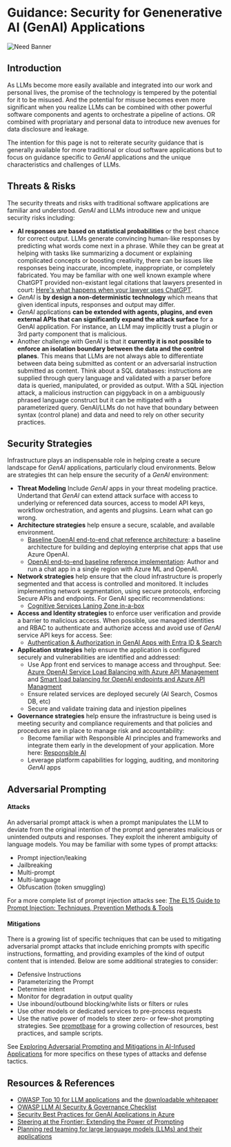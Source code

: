 # Guidance: Security for Genenerative AI (GenAI) Applications
![ Need Banner](./readme_assets/banner-genai-in-a-box.png)

## Introduction
As LLMs become more easily available and integrated into our work and personal lives, the promise of the technology is tempered by the potential for it to be misused. And the potential for misuse becomes even more significant when you realize LLMs can be combined with other powerful software components and agents to orchestrate a pipeline of actions. OR combined with propriatary and personal data to introduce new avenues for data disclosure and leakage.   

The intention for this page is not to reiterate security guidance that is generally available for more traditional or cloud software applications but to focus on guidance specific to *GenAI* applications and the unique characteristics and challenges of LLMs.  

## Threats & Risks
The security threats and risks with traditional software applications are familiar and understood. *GenAI* and LLMs introduce new and unique security risks including:  
* **AI responses are based on statistical probabilities** or the best chance for correct output. LLMs generate convincing human-like responses by predicting what words come next in a phrase. While they can be great at helping with tasks like summarizing a document or explaining complicated concepts or boosting creativity, there can be issues like responses being inaccurate, incomplete, inappropriate, or completely fabricated. You may be familiar with one well known example where ChatGPT provided non-existant legal citations that lawyers presented in court: [Here's what happens when your lawyer uses ChatGPT](https://www.nytimes.com/2023/05/27/nyregion/avianca-airline-lawsuit-chatgpt.html).
* *GenAI* is **by design a non-deterministic technology** which means that given identical inputs, responses and output may differ.  
* *GenAI* applications **can be extended with agents, plugins, and even external APIs that can significantly expand the attack surface** for a GenAI application. For instance, an LLM may implicitly trust a plugin or 3rd party component that is malicious.  
* Another challenge with GenAI is that it **currently it is not possible to enforce an isolation boundary between the data and the control planes**. This means that LLMs are not always able to differentiate between data being submitted as content or an adversarial instruction submitted as content. Think about a SQL databases: instructions are supplied through query language and validated with a parser before data is queried, manipulated, or provided as output.  With a SQL injection attack, a malicious instruction can piggyback in on a ambiguously phrased language construct but it can be mitigated with a parameterized query. GenAI/LLMs do not have that boundary between syntax (control plane) and data and need to rely on other security practices.  
  

## Security Strategies  
Infrastructure plays an indispensable role in helping create a secure landscape for *GenAI* applications, particularly cloud environments. Below are strategies tht can help ensure the security of a *GenAI* environment:    
* **Threat Modeling** Include *GenAI* apps in your threat modeling practice. Undertand that *GenAI* can extend attack surface with access to underlying or referenced data sources, access to model API keys, workflow orchestration, and agents and plugsins. Learn what can go wrong. 
* **Architecture strategies** help ensure  a secure, scalable, and available environment. 
  * [Baseline OpenAI end-to-end chat reference architecture](https://learn.microsoft.com/en-us/azure/architecture/ai-ml/architecture/baseline-openai-e2e-chat): a baseline architecture for building and deploying enterprise chat apps that use Azure OpenAI.
  * [OpenAI end-to-end baseline reference implementation](https://github.com/azure-Samples/openai-end-to-end-baseline): Author and run a chat app in a single region with Azure ML and OpenAI. 
* **Network strategies** help ensure that the cloud infrastructure is properly segmented and that access is controlled and monitored.  It includes implementing network segmentation, using secure protocols, enforcing Secure APIs and endpoints.  For GenAI specific recommendations:    
  * [Cognitive Services Laning Zone in-a-box](https://github.com/Azure/AI-in-a-Box/blob/kbaroni/cognitive-services-landing-zone-in-a-box/README.md)
* **Access and Identity strategies** to enforce user verification and provide a barrier to malicious access. When possible, use managed identities and RBAC to authenticate and authorize access and avoid use of *GenAI* service API keys for access. See:  
  * [Authentication & Authorization in GenAI Apps with Entra ID & Search](https://techcommunity.microsoft.com/t5/fasttrack-for-azure/authentication-and-authorization-in-generative-ai-applications/ba-p/4022277)
* **Application strategies** help ensure the application is configured securely and vulnerabilities are identified and addressed:
    * Use App front end services to manage access and throughput. See: [Azure OpenAI Service Load Balancing with Azure API Management](https://learn.microsoft.com/en-us/samples/azure-samples/azure-openai-apim-load-balancing/azure-openai-service-load-balancing-with-azure-api-management/) and [Smart load balancing for OpenAI endpoints and Azure API Managment](https://techcommunity.microsoft.com/t5/fasttrack-for-azure/smart-load-balancing-for-openai-endpoints-and-azure-api/ba-p/3991616)
    * Ensure related services are deployed securely (AI Search, Cosmos DB, etc)
    * Secure and validate training data and injestion pipelines  
* **Governance strategies** help ensure the infrastructure is being used is meeting security and compliance requirements and that policies and procedures are in place to manage risk and accountability: 
  * Become familiar with Responsible AI principles and frameworks and integrate them early in the development of your application.  More here: [Responsible AI](./responsible-ai)
  * Leverage platform capabilities for logging, auditing, and monitoring *GenAI* apps 
  
## Adversarial Prompting

#### Attacks
An adversarial prompt attack is when a prompt manipulates the LLM to deviate from the original intention of the prompt and generates malicious or unintended outputs and responses. They exploit the inherent ambiguity of language models. You may be familiar with some types of prompt attacks:   
* Prompt injection/leaking  
* Jailbreaking 
* Multi-prompt
* Multi-language
* Obfuscation (token smuggling)


For a more complete list of prompt injection attacks see: [The EL15 Guide to Prompt Injection: Techniques, Prevention Methods & Tools](https://www.lakera.ai/blog/guide-to-prompt-injection)

#### Mitigations 
There is a growing list of specific techniques that can be used to mitigating adversarial prompt attacks that include enriching prompts with specific instructions, formatting, and providing examples of the kind of output content that is intended.  Below are some additional strategies to consider: 
  * Defensive Instructions
  * Parameterizing the Prompt
  * Determine intent
  * Monitor for degradation in output quality
  * Use inbound/outbound blocking/white lists or filters or rules 
  * Use other models or dedicated services to pre-process requests 
  * Use the native power of models to steer zero- or few-shot prompting strategies. See [promptbase](https://github.com/microsoft/promptbase) for a growing collection of resources, best practices, and sample scripts.  

See [Exploring Adversarial Prompting and Mitigations in AI-Infused Applications](https://www.linkedin.com/pulse/exploring-adversarial-prompting-mitigations-alex-morales-3sqne/) for more specifics on these types of attacks and defense tactics. 
  
## Resources & References
* [OWASP Top 10 for LLM applications](https://owasp.org/www-project-top-10-for-large-language-model-applications/) and the [downloadable whitepaper](https://www.llmtop10.com/assets/downloads/OWASP-Top-10-for-LLM-Applications-v1_1.pdf)
* [OWASP LLM AI Security & Governance Checklist](https://owasp.org/www-project-top-10-for-large-language-model-applications/llm-top-10-governance-doc/LLM_AI_Security_and_Governance_Checklist.pdf)
* [Security Best Practices for GenAI Applications in Azure](https://techcommunity.microsoft.com/t5/azure-architecture-blog/security-best-practices-for-genai-applications-openai-in-azure/ba-p/4027885)
* [Steering at the Frontier: Extending the Power of Prompting](https://www.microsoft.com/en-us/research/blog/steering-at-the-frontier-extending-the-power-of-prompting/)
* [Planning red teaming for large language models (LLMs) and their applications](https://learn.microsoft.com/en-us/azure/ai-services/openai/concepts/red-teaming)

